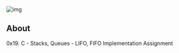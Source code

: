 ![img](https://assets.imaginablefutures.com/media/images/ALX_Logo.max-200x150.png)

## About

0x19. C - Stacks, Queues - LIFO, FIFO Implementation Assignment

